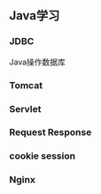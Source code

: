 ##  Java学习


### JDBC
Java操作数据库

### Tomcat


### Servlet


### Request Response


### cookie session


### Nginx


### 
